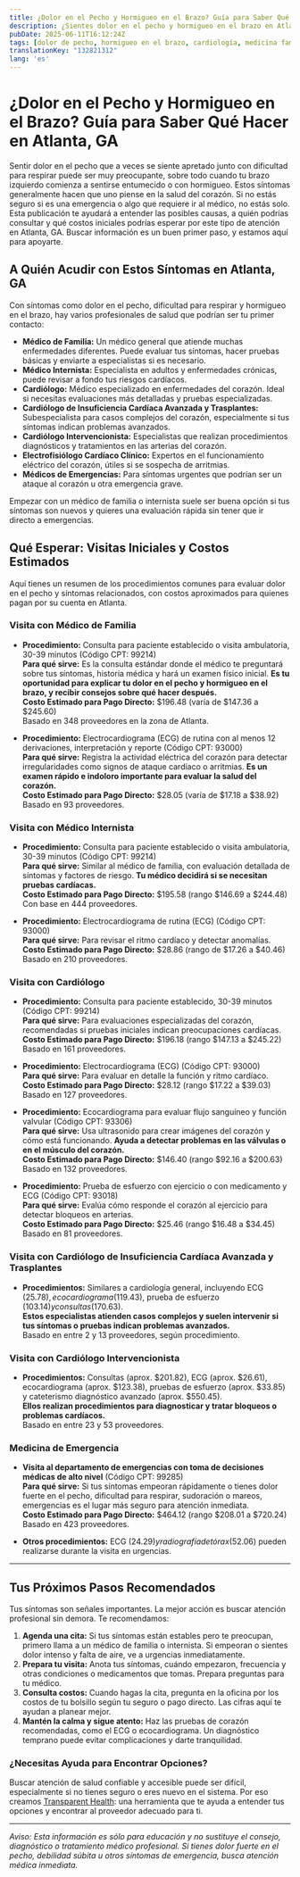 ```yaml
---
title: ¿Dolor en el Pecho y Hormigueo en el Brazo? Guía para Saber Qué Hacer en Atlanta, GA  
description: ¿Sientes dolor en el pecho y hormigueo en el brazo en Atlanta? Aprende a quién acudir, qué pruebas esperar y los costos estimados para que tomes decisiones con confianza.  
pubDate: 2025-06-11T16:12:24Z
tags: [dolor de pecho, hormigueo en el brazo, cardiología, medicina familiar, Atlanta, costos de salud, ECG]
translationKey: "132821312"
lang: 'es'
---
```


# ¿Dolor en el Pecho y Hormigueo en el Brazo? Guía para Saber Qué Hacer en Atlanta, GA

Sentir dolor en el pecho que a veces se siente apretado junto con dificultad para respirar puede ser muy preocupante, sobre todo cuando tu brazo izquierdo comienza a sentirse entumecido o con hormigueo. Estos síntomas generalmente hacen que uno piense en la salud del corazón. Si no estás seguro si es una emergencia o algo que requiere ir al médico, no estás solo. Esta publicación te ayudará a entender las posibles causas, a quién podrías consultar y qué costos iniciales podrías esperar por este tipo de atención en Atlanta, GA. Buscar información es un buen primer paso, y estamos aquí para apoyarte.

## A Quién Acudir con Estos Síntomas en Atlanta, GA

Con síntomas como dolor en el pecho, dificultad para respirar y hormigueo en el brazo, hay varios profesionales de salud que podrían ser tu primer contacto:

- **Médico de Familia:** Un médico general que atiende muchas enfermedades diferentes. Puede evaluar tus síntomas, hacer pruebas básicas y enviarte a especialistas si es necesario.  
- **Médico Internista:** Especialista en adultos y enfermedades crónicas, puede revisar a fondo tus riesgos cardíacos.  
- **Cardiólogo:** Médico especializado en enfermedades del corazón. Ideal si necesitas evaluaciones más detalladas y pruebas especializadas.  
- **Cardiólogo de Insuficiencia Cardíaca Avanzada y Trasplantes:** Subespecialista para casos complejos del corazón, especialmente si tus síntomas indican problemas avanzados.  
- **Cardiólogo Intervencionista:** Especialistas que realizan procedimientos diagnósticos y tratamientos en las arterias del corazón.  
- **Electrofisiólogo Cardíaco Clínico:** Expertos en el funcionamiento eléctrico del corazón, útiles si se sospecha de arritmias.  
- **Médicos de Emergencias:** Para síntomas urgentes que podrían ser un ataque al corazón u otra emergencia grave.

Empezar con un médico de familia o internista suele ser buena opción si tus síntomas son nuevos y quieres una evaluación rápida sin tener que ir directo a emergencias.

## Qué Esperar: Visitas Iniciales y Costos Estimados

Aquí tienes un resumen de los procedimientos comunes para evaluar dolor en el pecho y síntomas relacionados, con costos aproximados para quienes pagan por su cuenta en Atlanta.

### Visita con Médico de Familia

- **Procedimiento:** Consulta para paciente establecido o visita ambulatoria, 30-39 minutos (Código CPT: 99214)  
  **Para qué sirve:** Es la consulta estándar donde el médico te preguntará sobre tus síntomas, historia médica y hará un examen físico inicial. **Es tu oportunidad para explicar tu dolor en el pecho y hormigueo en el brazo, y recibir consejos sobre qué hacer después.**  
  **Costo Estimado para Pago Directo:** $196.48 (varía de $147.36 a $245.60)  
  Basado en 348 proveedores en la zona de Atlanta.

- **Procedimiento:** Electrocardiograma (ECG) de rutina con al menos 12 derivaciones, interpretación y reporte (Código CPT: 93000)  
  **Para qué sirve:** Registra la actividad eléctrica del corazón para detectar irregularidades como signos de ataque cardíaco o arritmias. **Es un examen rápido e indoloro importante para evaluar la salud del corazón.**  
  **Costo Estimado para Pago Directo:** $28.05 (varía de $17.18 a $38.92)  
  Basado en 93 proveedores.

### Visita con Médico Internista

- **Procedimiento:** Consulta para paciente establecido o visita ambulatoria, 30-39 minutos (Código CPT: 99214)  
  **Para qué sirve:** Similar al médico de familia, con evaluación detallada de síntomas y factores de riesgo. **Tu médico decidirá si se necesitan pruebas cardíacas.**  
  **Costo Estimado para Pago Directo:** $195.58 (rango $146.69 a $244.48)  
  Con base en 444 proveedores.

- **Procedimiento:** Electrocardiograma de rutina (ECG) (Código CPT: 93000)  
  **Para qué sirve:** Para revisar el ritmo cardíaco y detectar anomalías.  
  **Costo Estimado para Pago Directo:** $28.86 (rango de $17.26 a $40.46)  
  Basado en 210 proveedores.

### Visita con Cardiólogo

- **Procedimiento:** Consulta para paciente establecido, 30-39 minutos (Código CPT: 99214)  
  **Para qué sirve:** Para evaluaciones especializadas del corazón, recomendadas si pruebas iniciales indican preocupaciones cardíacas.  
  **Costo Estimado para Pago Directo:** $196.18 (rango $147.13 a $245.22)  
  Basado en 161 proveedores.

- **Procedimiento:** Electrocardiograma (ECG) (Código CPT: 93000)  
  **Para qué sirve:** Para evaluar en detalle la función y ritmo cardíaco.  
  **Costo Estimado para Pago Directo:** $28.12 (rango $17.22 a $39.03)  
  Basado en 127 proveedores.

- **Procedimiento:** Ecocardiograma para evaluar flujo sanguíneo y función valvular (Código CPT: 93306)  
  **Para qué sirve:** Usa ultrasonido para crear imágenes del corazón y cómo está funcionando. **Ayuda a detectar problemas en las válvulas o en el músculo del corazón.**  
  **Costo Estimado para Pago Directo:** $146.40 (rango $92.16 a $200.63)  
  Basado en 132 proveedores.

- **Procedimiento:** Prueba de esfuerzo con ejercicio o con medicamento y ECG (Código CPT: 93018)  
  **Para qué sirve:** Evalúa cómo responde el corazón al ejercicio para detectar bloqueos en arterias.  
  **Costo Estimado para Pago Directo:** $25.46 (rango $16.48 a $34.45)  
  Basado en 81 proveedores.

### Visita con Cardiólogo de Insuficiencia Cardíaca Avanzada y Trasplantes

- **Procedimientos:** Similares a cardiología general, incluyendo ECG ($25.78), ecocardiograma ($119.43), prueba de esfuerzo ($103.14) y consultas ($170.63).  
  **Estos especialistas atienden casos complejos y suelen intervenir si tus síntomas o pruebas indican problemas avanzados.**  
  Basado en entre 2 y 13 proveedores, según procedimiento.

### Visita con Cardiólogo Intervencionista

- **Procedimientos:** Consultas (aprox. $201.82), ECG (aprox. $26.61), ecocardiograma (aprox. $123.38), pruebas de esfuerzo (aprox. $33.85) y cateterismo diagnóstico avanzado (aprox. $550.45).  
  **Ellos realizan procedimientos para diagnosticar y tratar bloqueos o problemas cardíacos.**  
  Basado en entre 23 y 53 proveedores.

### Medicina de Emergencia

- **Visita al departamento de emergencias con toma de decisiones médicas de alto nivel** (Código CPT: 99285)  
  **Para qué sirve:** Si tus síntomas empeoran rápidamente o tienes dolor fuerte en el pecho, dificultad para respirar, sudoración o mareos, emergencias es el lugar más seguro para atención inmediata.  
  **Costo Estimado para Pago Directo:** $464.12 (rango $208.01 a $720.24)  
  Basado en 423 proveedores.

- **Otros procedimientos:** ECG ($24.29) y radiografía de tórax ($52.06) pueden realizarse durante la visita en urgencias.

---

## Tus Próximos Pasos Recomendados

Tus síntomas son señales importantes. La mejor acción es buscar atención profesional sin demora. Te recomendamos:

1. **Agenda una cita:** Si tus síntomas están estables pero te preocupan, primero llama a un médico de familia o internista. Si empeoran o sientes dolor intenso y falta de aire, ve a urgencias inmediatamente.  
2. **Prepara tu visita:** Anota tus síntomas, cuándo empezaron, frecuencia y otras condiciones o medicamentos que tomas. Prepara preguntas para tu médico.  
3. **Consulta costos:** Cuando hagas la cita, pregunta en la oficina por los costos de tu bolsillo según tu seguro o pago directo. Las cifras aquí te ayudan a planear mejor.  
4. **Mantén la calma y sigue atento:** Haz las pruebas de corazón recomendadas, como el ECG o ecocardiograma. Un diagnóstico temprano puede evitar complicaciones y darte tranquilidad.

### ¿Necesitas Ayuda para Encontrar Opciones?

Buscar atención de salud confiable y accesible puede ser difícil, especialmente si no tienes seguro o eres nuevo en el sistema. Por eso creamos [Transparent Health](https://transparenthealth.ai): una herramienta que te ayuda a entender tus opciones y encontrar al proveedor adecuado para ti.

---

*Aviso: Esta información es sólo para educación y no sustituye el consejo, diagnóstico o tratamiento médico profesional. Si tienes dolor fuerte en el pecho, debilidad súbita u otros síntomas de emergencia, busca atención médica inmediata.*